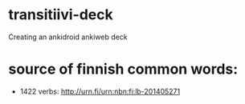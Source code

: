 # transitiivi-deck
Creating an ankidroid ankiweb deck

# source of finnish common words:

 - 1422 verbs: http://urn.fi/urn:nbn:fi:lb-201405271
